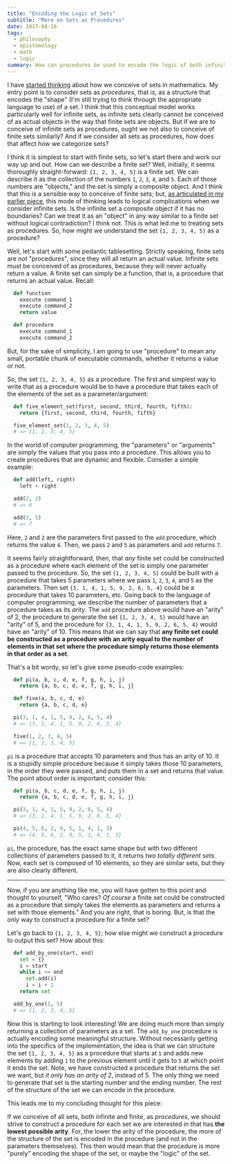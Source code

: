 ```yaml
---
title: "Encoding the Logic of Sets"
subtitle: "More on Sets as Procedures"
date: 2017-08-16
tags:
  - philosophy
  - epistemology
  - math
  - logic
summary: How can procedures be used to encode the logic of both infinite and finite sets?
---
```


I have [started thinking](http://fractaledmind.com/articles/initial-thoughts-on-infinite-sets-and-procedures/) about how we conceive of sets in mathematics. My entry point is to consider sets as _procedures_, that is, as a structure that encodes the "shape" (I'm still trying to think through the appropriate language to use) of a set. I think that this conceptual model works particularly well for infinite sets, as infinite sets clearly cannot be conceived of as actual objects in the way that finite sets are objects. But if we are to conceive of infinite sets as procedures, ought we not also to conceive of finite sets similarly? And if we consider all sets as procedures, how does that affect how we categorize sets?

I think it is simplest to start with finite sets, so let's start there and work our way up and out. How can we describe a finite set? Well, initially, it seems thoroughly straight-forward: `{1, 2, 3, 4, 5}` is a finite set. We can describe it as the collection of the numbers `1`, `2`, `3`, `4`, and `5`. Each of those numbers are "objects," and the set is simply a composite object. And I think that this is a sensible way to conceive of finite sets; but, [as articulated in my earlier piece](http://fractaledmind.com/articles/initial-thoughts-on-infinite-sets-and-procedures/), this mode of thinking leads to logical complications when we consider infinite sets. Is the infinite set a composite object if it has no boundaries? Can we treat it as an "object" in any way similar to a finite set without logical contradiction? I think not. This is what led me to treating sets as procedures. So, how might we understand the set `{1, 2, 3, 4, 5}` as a procedure?

Well, let's start with some pedantic tablesetting. Strictly speaking, finite sets are _not_ "procedures", since they will all return an actual value. Infinite sets must be conceived of as procedures, because they will never actually return a value. A finite set can simply be a function, that is, a procedure that returns an actual value. Recall:

~~~python
  def function
    execute command_1
    execute command_2
    return value
~~~

~~~python
  def procedure
    execute command_1
    execute command_2
~~~

But, for the sake of simplicity, I am going to use "procedure" to mean any small, portable chunk of executable commands, whether it returns a value or not.

So, the set `{1, 2, 3, 4, 5}` as a procedure. The first and simplest way to write that as a procedure would be to have a procedure that takes each of the elements of the set as a parameter/argument:

~~~python
  def five_element_set(first, second, third, fourth, fifth):
    return {first, second, third, fourth, fifth}

  five_element_set(1, 2, 3, 4, 5)
  # => {1, 2, 3, 4, 5}
~~~

In the world of computer programming, the "parameters" or "arguments" are simply the values that you pass into a procedure. This allows you to create procedures that are dynamic and flexible. Consider a simple example:

~~~python
  def add(left, right)
    left + right

  add(2, 2)
  # => 4

  add(2, 5)
  # => 7
~~~

Here, `2` and `2` are the parameters first passed to the `add` procedure, which returns the value `4`. Then, we pass `2` and `5` as parameters and `add` returns `7`.

It seems fairly straightforward, then, that _any_ finite set could be constructed as a procedure where each element of the set is simply one parameter passed to the procedure. So, the set `{1, 2, 3, 4, 5}` could be built with a procedure that takes 5 parameters where we pass `1`, `2`, `3`, `4`, and `5` as the parameters. Then set `{3, 1, 4, 1, 5, 9, 2, 6, 5, 4}` could be a procedure that takes 10 parameters, etc. Going back to the language of computer programming, we describe the number of parameters that a procedure takes as its _arity_. The `add` procedure above would have an "arity" of 2, the procedure to generate the set `{1, 2, 3, 4, 5}` would have an "arity" of 5, and the procedure for `{3, 1, 4, 1, 5, 9, 2, 6, 5, 4}` would have an "arity" of 10. This means that we can say that **any finite set could be constructed as a procedure with an arity equal to the number of elements in that set where the procedure simply returns those elements in that order as a set**.

That's a bit wordy, so let's give some pseudo-code examples:

~~~python
  def pi(a, b, c, d, e, f, g, h, i, j)
    return {a, b, c, d, e, f, g, h, i, j}

  def five(a, b, c, d, e)
    return {a, b, c, d, e}

  pi(3, 1, 4, 1, 5, 9, 2, 6, 5, 4)
  # => {3, 1, 4, 1, 5, 9, 2, 6, 5, 4}

  five(1, 2, 3, 4, 5)
  # => {1, 2, 3, 4, 5}
~~~

`pi` is a procedure that accepts 10 parameters and thus has an arity of 10. It is a stupidly simple procedure because it simply takes those 10 parameters, in the order they were passed, and puts them in a set and returns that value. The point about order is important; consider this:

~~~python
  def pi(a, b, c, d, e, f, g, h, i, j)
    return {a, b, c, d, e, f, g, h, i, j}

  pi(3, 1, 4, 1, 5, 9, 2, 6, 5, 4)
  # => {3, 1, 4, 1, 5, 9, 2, 6, 5, 4}

  pi(4, 5, 6, 2, 9, 5, 1, 4, 1, 3)
  # => {4, 5, 6, 2, 9, 5, 1, 4, 1, 3}
~~~

`pi`, the procedure, has the exact same shape but with two different collections of parameters passed to it, it returns _two totally different sets_. Now, each set is composed of 10 elements, so they are similar sets, but they are also clearly different.

- - -


Now, if you are anything like me, you will have gotten to this point and thought to yourself, "Who cares? _Of course_ a finite set could be constructed as a procedure that simply takes the elements as parameters and returns a set with those elements." And you are right, that is boring. But, is that the _only_ way to construct a procedure for a finite set?

Let's go back to `{1, 2, 3, 4, 5}`; how else might we construct a procedure to output this set? How about this:

~~~python
  def add_by_one(start, end)
    set = {}
    i = start
    while i <= end
      set.add(i)
      i = i + 1
    return set

  add_by_one(1, 5)
  # => {1, 2, 3, 4, 5}
~~~

Now this is starting to look interesting! We are doing much more than simply returning a collection of parameters as a set. The `add_by_one` procedure is actually encoding some meaningful structure. Without necessarily getting into the specifics of the implementation, the idea is that we can structure the set `{1, 2, 3, 4, 5}` as a procedure that starts at `1` and adds new elements by adding `1` to the previous element until it gets to `5` at which point it ends the set. Note, we have constructed a procedure that returns the set we want, but _it only has an arity of 2_, instead of 5. The only thing we need to generate that set is the starting number and the ending number. The rest of the structure of the set we can encode in the procedure.

This leads me to my concluding thought for this piece:

If we conceive of all sets, both infinite and finite, as _procedures_, we should strive to construct a procedure for each set we are interested in that has **the lowest possible arity**. For, the lower the arity of the procedure, the more of the structure of the set is encoded in the procedure (and not in the parameters themselves). This then would mean that the procedure is more "purely" encoding the shape of the set, or maybe the "logic" of the set.
